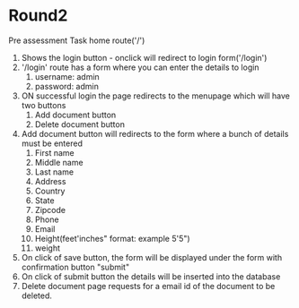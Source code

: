 # Round2
Pre assessment Task
home route('/')
1. Shows the login button - onclick will redirect to login form('/login')
2. '/login' route has a form where you can enter the details to login
    1. username: admin
    2. password: admin
3. ON successful login the page redirects to the menupage which will have two buttons 
    1. Add document button
    2. Delete document button
4. Add document button will redirects to the form where a bunch of details must be entered
    1. First name
    2. Middle name
    3. Last name
    4. Address
    5. Country
    6. State
    7. Zipcode
    8. Phone 
    9. Email
    10. Height(feet'inches" format: example 5'5")
    11. weight
 5. On click of save button, the form will be displayed under the form with confirmation button "submit"
 6. On click of submit button the details will be inserted into the database
 7. Delete document page requests for a email id of the document to be deleted.

